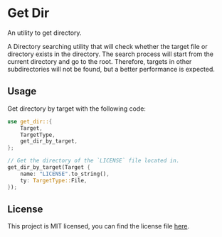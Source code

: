 # Get Dir

An utility to get directory.

A Directory searching utility that will check whether 
the target file or directory exists in the directory. 
The search process will start from the current directory and go to the root. 
Therefore, targets in other subdirectories will not be found, 
but a better performance is expected.

## Usage

Get directory by target with the following code:

```rust
use get_dir::{
    Target,
    TargetType,
    get_dir_by_target,
};

// Get the directory of the `LICENSE` file located in.
get_dir_by_target(Target { 
    name: "LICENSE".to_string(), 
    ty: TargetType::File,
});
```

## License

This project is MIT licensed, 
you can find the license file 
[here](https://github.com/alpheustangs/get_dir.rs/blob/main/LICENSE).
